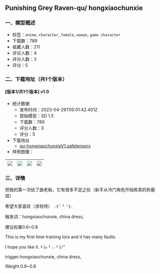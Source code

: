 ## Punishing Grey Raven-qu/ hongxiaochunxie
### 一、模型概述

- 标签：`anime`, `character`, `female`, `woman`, `game character`
- 下载数：789
- 收藏人数：211
- 评论人数：4
- 评分人数：3
- 评分：5

### 二、下载地址（共1个版本）

#### [版本1/共1个版本] v1.0

- 统计数据
  - 发布时间：2023-04-29T05:01:42.401Z
  - 原始模型：SD 1.5
  - 下载数：789
  - 评分人数：3
  - 评分：5
- 下载地址
  - [qu-hongxiaochunxieV1.safetensors](https://civitai.com/api/download/models/57872)
- 样例图像：

| <img src="https://image.civitai.com/xG1nkqKTMzGDvpLrqFT7WA/8168b721-fcc5-48e3-335a-2ebb1e4b4900/width=450/629035.jpeg" /> | <img src="https://image.civitai.com/xG1nkqKTMzGDvpLrqFT7WA/d77bd5a5-2c1a-49df-8592-ec9170088800/width=450/629033.jpeg" /> | <img src="https://image.civitai.com/xG1nkqKTMzGDvpLrqFT7WA/39b6b9a0-42ba-4814-d522-51dc0215dd00/width=450/629038.jpeg" /> | <img src="https://image.civitai.com/xG1nkqKTMzGDvpLrqFT7WA/b6710c16-0f2d-4207-94d9-c094d3ec3d00/width=450/629046.jpeg" /> |
| ---- | ---- | ---- | ---- |


### 三、详情
<p>把我的第一次给了曲老板，它有很多不足之处（新手从冷门角色开始练真的折磨捏）</p><p>希望大家喜欢（求轻喷）╭(╯^╰)╮</p><p>触发词：hongxiaochunxie, china dress,</p><p>建议权重0.6~0.8</p><p>This is my first time training lora and it has many faults.</p><p>I hope you like it.ヾ(๑╹◡╹)ﾉ"</p><p>trigger:hongxiaochunxie, china dress,</p><p>Weight 0.6~0.8</p>